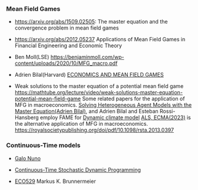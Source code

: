 ### Mean Field Games

- <https://arxiv.org/abs/1509.02505>: The master equation and the convergence problem in mean field games

- <https://arxiv.org/abs/2012.05237> Applications of Mean Field Games in Financial Engineering and Economic Theory

- Ben Moll(LSE) <https://benjaminmoll.com/wp-content/uploads/2020/10/MFG_macro.pdf>

- Adrien Bilal(Harvard) [ECONOMICS AND MEAN FIELD GAMES](https://sites.google.com/site/adrienbilal/teaching)

- Weak solutions to the master equation of a potential mean field game <https://mathtube.org/lecture/video/weak-solutions-master-equation-potential-mean-field-game>
Some related papers for the application of MFG in macroeconomics. [Solving Heterogeneous Agent Models with the Master Equation(Adrien Bilal)](https://drive.google.com/file/d/1yGOI_WWMnEIjJ8N4t1GVKowRxc-yRC7x/view), and Adrien Bilal and Esteban Rossi-Hansberg employ FAME for [Dynamic climate model](https://drive.google.com/file/d/1hpxdOdiT367Dn35n0LzKv4BmDuISHUHn/view)
[ALS, ECMA(2023)](https://www.econometricsociety.org/publications/econometrica/2023/11/01/Price-Setting-with-Strategic-Complementarities-as-a-Mean-Field-Game) is the alternative application of MFG in macroeconomics.
<https://royalsocietypublishing.org/doi/pdf/10.1098/rsta.2013.0397>


### Continuous-Time models 
- [Galo Nuno](https://www.galonuno.com/continuous-time-methods-in-macro.html)

- [Continuous-Time Stochastic Dynamic Programming](https://shenghaozhu.weebly.com/uploads/2/3/0/5/23050810/dynamicoptimization-2016.pdf)

- [ECO529](https://markus.scholar.princeton.edu/classes/eco529-macro-money-and-international-finance) Markus K. Brunnermeier 